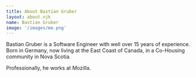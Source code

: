 ```yaml
---
title: About Bastian Gruber
layout: about.njk
name: Bastian Gruber
image: '/images/me.png'
---
```


Bastian Gruber is a Software Engineer with well over 15 years of experience. Born in Germany, now living at the East Coast of Canada, in a Co-Housing community in Nova Scotia.

Professionally, he works at Mozilla.
